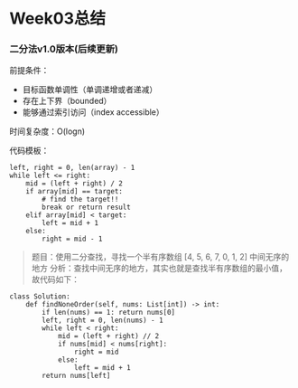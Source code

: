 # Week03总结


### 二分法v1.0版本(后续更新)
前提条件：
- 目标函数单调性（单调递增或者递减）
- 存在上下界（bounded）
- 能够通过索引访问（index accessible）

时间复杂度：O(logn)

代码模板：
```
left, right = 0, len(array) - 1
while left <= right:
    mid = (left + right) / 2
    if array[mid] == target:
        # find the target!!
        break or return result
    elif array[mid] < target:
        left = mid + 1
    else:
        right = mid - 1
```

> 题目：使用二分查找，寻找一个半有序数组 [4, 5, 6, 7, 0, 1, 2] 中间无序的地方
分析：查找中间无序的地方，其实也就是查找半有序数组的最小值，故代码如下：
```
class Solution:
    def findNoneOrder(self, nums: List[int]) -> int:
        if len(nums) == 1: return nums[0]
        left, right = 0, len(nums) - 1
        while left < right:
            mid = (left + right) // 2
            if nums[mid] < nums[right]:
                right = mid
            else:
                left = mid + 1
        return nums[left]
```